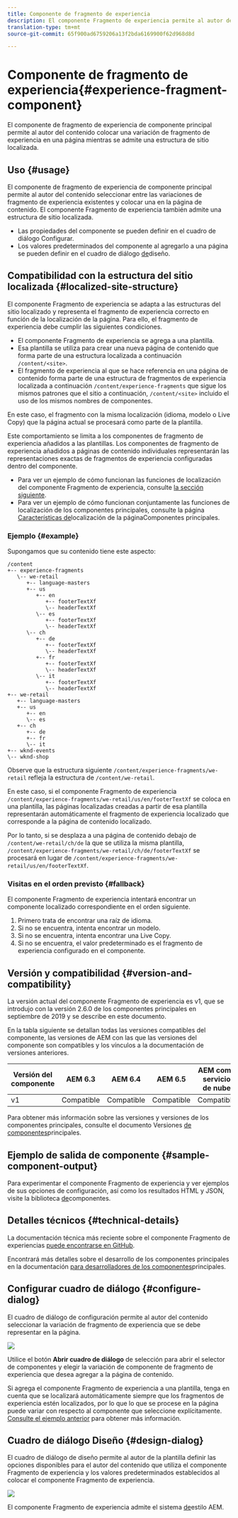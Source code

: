 ```yaml
---
title: Componente de fragmento de experiencia
description: El componente Fragmento de experiencia permite al autor del contenido agregar una variación de fragmento de experiencia a una página.
translation-type: tm+mt
source-git-commit: 65f900ad6759206a13f2bda6169900f62d968d8d

---
```



# Componente de fragmento de experiencia{#experience-fragment-component}

El componente de fragmento de experiencia de componente principal permite al autor del contenido colocar una variación de fragmento de experiencia en una página mientras se admite una estructura de sitio localizada.

## Uso {#usage}

El componente de fragmento de experiencia de componente principal permite al autor del contenido seleccionar entre las variaciones de fragmento de experiencia existentes y colocar una en la página de contenido. El componente Fragmento de experiencia también admite una estructura de sitio localizada.

* Las propiedades del componente se pueden definir en el cuadro de diálogo [](#configure-dialog)Configurar.
* Los valores predeterminados del componente al agregarlo a una página se pueden definir en el cuadro de diálogo [de](#design-dialog)diseño.

## Compatibilidad con la estructura del sitio localizada {#localized-site-structure}

El componente Fragmento de experiencia se adapta a las estructuras del sitio localizado y representa el fragmento de experiencia correcto en función de la localización de la página. Para ello, el fragmento de experiencia debe cumplir las siguientes condiciones.

* El componente Fragmento de experiencia se agrega a una plantilla.
* Esa plantilla se utiliza para crear una nueva página de contenido que forma parte de una estructura localizada a continuación `/content/<site>`.
* El fragmento de experiencia al que se hace referencia en una página de contenido forma parte de una estructura de fragmentos de experiencia localizada a continuación `/content/experience-fragments` que sigue los mismos patrones que el sitio a continuación, `/content/<site>` incluido el uso de los mismos nombres de componentes.

En este caso, el fragmento con la misma localización (idioma, modelo o Live Copy) que la página actual se procesará como parte de la plantilla.

Este comportamiento se limita a los componentes de fragmento de experiencia añadidos a las plantillas. Los componentes de fragmento de experiencia añadidos a páginas de contenido individuales representarán las representaciones exactas de fragmentos de experiencia configuradas dentro del componente.

* Para ver un ejemplo de cómo funcionan las funciones de localización del componente Fragmento de experiencia, consulte [la sección siguiente](#example).
* Para ver un ejemplo de cómo funcionan conjuntamente las funciones de localización de los componentes principales, consulte la página [Características de](localization.md)localización de la páginaComponentes principales.

### Ejemplo {#example}

Supongamos que su contenido tiene este aspecto:

```
/content
+-- experience-fragments
   \-- we-retail
      +-- language-masters
      +-- us
         +-- en
            +-- footerTextXf
            \-- headerTextXf
         \-- es
            +-- footerTextXf
            \-- headerTextXf
      \-- ch
         +-- de
            +-- footerTextXf
            \-- headerTextXf
         +-- fr
            +-- footerTextXf
            \-- headerTextXf
         \-- it
            +-- footerTextXf
            \-- headerTextXf
+-- we-retail
   +-- language-masters
   +-- us
      +-- en
      \-- es
   +-- ch
      +-- de
      +-- fr
      \-- it
+-- wknd-events
\-- wknd-shop
```

Observe que la estructura siguiente `/content/experience-fragments/we-retail` refleja la estructura de `/content/we-retail`.

En este caso, si el componente Fragmento de experiencia `/content/experience-fragments/we-retail/us/en/footerTextXf` se coloca en una plantilla, las páginas localizadas creadas a partir de esa plantilla representarán automáticamente el fragmento de experiencia localizado que corresponde a la página de contenido localizado.

Por lo tanto, si se desplaza a una página de contenido debajo de `/content/we-retail/ch/de` la que se utiliza la misma plantilla, `/content/experience-fragments/we-retail/ch/de/footerTextXf` se procesará en lugar de `/content/experience-fragments/we-retail/us/en/footerTextXf`.

### Visitas en el orden previsto {#fallback}

El componente Fragmento de experiencia intentará encontrar un componente localizado correspondiente en el orden siguiente.

1. Primero trata de encontrar una raíz de idioma.
1. Si no se encuentra, intenta encontrar un modelo.
1. Si no se encuentra, intenta encontrar una Live Copy.
1. Si no se encuentra, el valor predeterminado es el fragmento de experiencia configurado en el componente.

## Versión y compatibilidad {#version-and-compatibility}

La versión actual del componente Fragmento de experiencia es v1, que se introdujo con la versión 2.6.0 de los componentes principales en septiembre de 2019 y se describe en este documento.

En la tabla siguiente se detallan todas las versiones compatibles del componente, las versiones de AEM con las que las versiones del componente son compatibles y los vínculos a la documentación de versiones anteriores.

| Versión del componente | AEM 6.3 | AEM 6.4 | AEM 6.5 | AEM como servicio de nube |
|--- |--- |--- |---|---|
| v1 | Compatible | Compatible | Compatible | Compatible |

Para obtener más información sobre las versiones y versiones de los componentes principales, consulte el documento Versiones [de componentes](versions.md)principales.

## Ejemplo de salida de componente {#sample-component-output}

Para experimentar el componente Fragmento de experiencia y ver ejemplos de sus opciones de configuración, así como los resultados HTML y JSON, visite la biblioteca [de](https://adobe.com/go/aem_cmp_library_xf)componentes.

## Detalles técnicos {#technical-details}

La documentación técnica más reciente sobre el componente Fragmento de experiencias [puede encontrarse en GitHub](https://adobe.com/go/aem_cmp_tech_xf_v1).

Encontrará más detalles sobre el desarrollo de los componentes principales en la documentación [para desarrolladores de los componentes](developing.md)principales.

## Configurar cuadro de diálogo {#configure-dialog}

El cuadro de diálogo de configuración permite al autor del contenido seleccionar la variación de fragmento de experiencia que se debe representar en la página.

![](assets/screen-shot-2019-08-23-10.49.21.png)

Utilice el botón **Abrir cuadro de diálogo** de selección para abrir el selector de componentes y elegir la variación de componente de fragmento de experiencia que desea agregar a la página de contenido.

Si agrega el componente Fragmento de experiencia a una plantilla, tenga en cuenta que se localizará automáticamente siempre que los fragmentos de experiencia estén localizados, por lo que lo que se procese en la página puede variar con respecto al componente que seleccione explícitamente. [Consulte el ejemplo anterior](#example) para obtener más información.

## Cuadro de diálogo Diseño {#design-dialog}

El cuadro de diálogo de diseño permite al autor de la plantilla definir las opciones disponibles para el autor del contenido que utiliza el componente Fragmento de experiencia y los valores predeterminados establecidos al colocar el componente Fragmento de experiencia.

![](assets/screen-shot-2019-08-23-10.48.36.png)

El componente Fragmento de experiencia admite el sistema [de](authoring.md#component-styling)estilo AEM.
